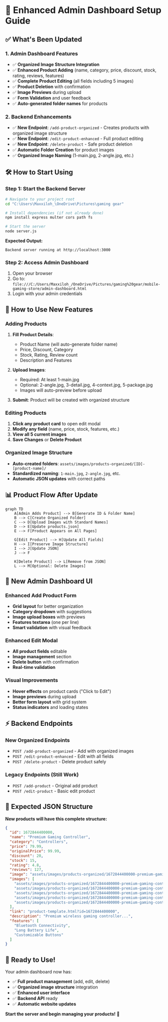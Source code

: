# 🚀 Enhanced Admin Dashboard Setup Guide

## ✅ **What's Been Updated**

### **1. Admin Dashboard Features**
- ✅ **Organized Image Structure Integration**
- ✅ **Enhanced Product Adding** (name, category, price, discount, stock, rating, reviews, features)
- ✅ **Complete Product Editing** (all fields including 5 images)
- ✅ **Product Deletion** with confirmation
- ✅ **Image Previews** during upload
- ✅ **Form Validation** and user feedback
- ✅ **Auto-generated folder names** for products

### **2. Backend Enhancements**
- ✅ **New Endpoint**: `/add-product-organized` - Creates products with organized image structure
- ✅ **New Endpoint**: `/edit-product-enhanced` - Full product editing
- ✅ **New Endpoint**: `/delete-product` - Safe product deletion
- ✅ **Automatic Folder Creation** for product images
- ✅ **Organized Image Naming** (1-main.jpg, 2-angle.jpg, etc.)

## 🛠️ **How to Start Using**

### **Step 1: Start the Backend Server**
```bash
# Navigate to your project root
cd "C:\Users\Maxxiloh_\OneDrive\Pictures\gaming gear"

# Install dependencies (if not already done)
npm install express multer cors path fs

# Start the server
node server.js
```

**Expected Output:**
```
Backend server running at http://localhost:3000
```

### **Step 2: Access Admin Dashboard**
1. Open your browser
2. Go to: `file:///C:/Users/Maxxiloh_/OneDrive/Pictures/gaming%20gear/mobile-gaming-store/admin-dashboard.html`
3. Login with your admin credentials

## 🎯 **How to Use New Features**

### **Adding Products**
1. **Fill Product Details**:
   - Product Name (will auto-generate folder name)
   - Price, Discount, Category
   - Stock, Rating, Review count
   - Description and Features

2. **Upload Images**:
   - Required: At least 1-main.jpg
   - Optional: 2-angle.jpg, 3-detail.jpg, 4-context.jpg, 5-package.jpg
   - Images will auto-preview before upload

3. **Submit**: Product will be created with organized structure

### **Editing Products**
1. **Click any product card** to open edit modal
2. **Modify any field** (name, price, stock, features, etc.)
3. **View all 5 current images**
4. **Save Changes** or **Delete Product**

### **Organized Image Structure**
- **Auto-created folders**: `assets/images/products-organized/[ID]-[product-name]/`
- **Standardized naming**: `1-main.jpg`, `2-angle.jpg`, etc.
- **Automatic JSON updates** with correct paths

## 📊 **Product Flow After Update**

```mermaid
graph TD
    A[Admin Adds Product] --> B[Generate ID & Folder Name]
    B --> C[Create Organized Folder]
    C --> D[Upload Images with Standard Names]
    D --> E[Update products.json]
    E --> F[Product Appears on All Pages]
    
    G[Edit Product] --> H[Update All Fields]
    H --> I[Preserve Image Structure]
    I --> J[Update JSON]
    J --> F
    
    K[Delete Product] --> L[Remove from JSON]
    L --> M[Optional: Delete Images]
```

## 🎨 **New Admin Dashboard UI**

### **Enhanced Add Product Form**
- **Grid layout** for better organization
- **Category dropdown** with suggestions
- **Image upload boxes** with previews
- **Features textarea** (one per line)
- **Smart validation** with visual feedback

### **Enhanced Edit Modal**
- **All product fields** editable
- **Image management** section
- **Delete button** with confirmation
- **Real-time validation**

### **Visual Improvements**
- **Hover effects** on product cards ("Click to Edit")
- **Image previews** during upload
- **Better form layout** with grid system
- **Status indicators** and loading states

## ⚡ **Backend Endpoints**

### **New Organized Endpoints**
- `POST /add-product-organized` - Add with organized images
- `POST /edit-product-enhanced` - Edit with all fields
- `POST /delete-product` - Delete product safely

### **Legacy Endpoints (Still Work)**
- `POST /add-product` - Original add product
- `POST /edit-product` - Basic edit product

## 🔧 **Expected JSON Structure**

**New products will have this complete structure:**
```json
{
  "id": 1672844400000,
  "name": "Premium Gaming Controller",
  "category": "Controllers",
  "price": 79.99,
  "originalPrice": 99.99,
  "discount": 20,
  "stock": 15,
  "rating": 4.8,
  "reviews": 127,
  "image": "assets/images/products-organized/1672844400000-premium-gaming-controller/1-main.jpg",
  "images": [
    "assets/images/products-organized/1672844400000-premium-gaming-controller/1-main.jpg",
    "assets/images/products-organized/1672844400000-premium-gaming-controller/2-angle.jpg",
    "assets/images/products-organized/1672844400000-premium-gaming-controller/3-detail.jpg",
    "assets/images/products-organized/1672844400000-premium-gaming-controller/4-context.jpg",
    "assets/images/products-organized/1672844400000-premium-gaming-controller/5-package.jpg"
  ],
  "link": "product-template.html?id=1672844400000",
  "description": "Premium wireless gaming controller...",
  "features": [
    "Bluetooth Connectivity",
    "Long Battery Life",
    "Customizable Buttons"
  ]
}
```

## 🎉 **Ready to Use!**

Your admin dashboard now has:
- ✅ **Full product management** (add, edit, delete)
- ✅ **Organized image structure** integration
- ✅ **Enhanced user interface**
- ✅ **Backend API** ready
- ✅ **Automatic website updates**

**Start the server and begin managing your products!** 🚀

